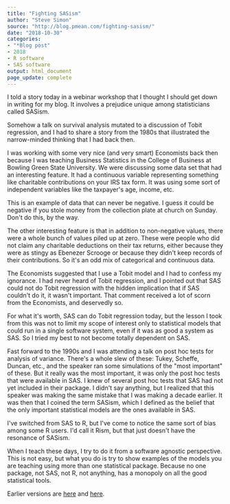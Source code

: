 ```yaml
---
title: "Fighting SASism"
author: "Steve Simon"
source: "http://blog.pmean.com/fighting-sasism/"
date: "2018-10-30"
categories:
- "*Blog post"
- 2018
- R software
- SAS software
output: html_document
page_update: complete
---
```


I told a story today in a webinar workshop that I thought I should get down in writing for my blog. It involves a prejudice unique among statisticians called SASism.

<!---More--->

Somehow a talk on survival analysis mutated to a discussion of Tobit regression, and I had to share a story from the 1980s that illustrated the narrow-minded thinking that I had back then.

I was working with some very nice (and very smart) Economists back then because I was teaching Business Statistics in the College of Business at Bowling Green State University. We were discussing some data set that had an interesting feature. It had a continuous variable representing something like charitable contributions on your IRS tax form. It was using some sort of independent variables like the taxpayer's age, income, etc.

This is an example of data that can never be negative. I guess it could be negative if you stole money from the collection plate at church on Sunday. Don't do this, by the way.

The other interesting feature is that in addition to non-negative values, there were a whole bunch of values piled up at zero. These were people who did not claim any charitable deductions on their tax returns, either because they were as stingy as Ebenezer Scrooge or because they didn't keep records of their contributions. So it's an odd mix of categorical and continuous data.

The Economists suggested that I use a Tobit model and I had to confess my ignorance. I had never heard of Tobit regression, and I pointed out that SAS could not do Tobit regression with the hidden implication that if SAS couldn't do it, it wasn't important. That comment received a lot of scorn from the Economists, and deservedly so.

For what it's worth, SAS can do Tobit regression today, but the lesson I took from this was not to limit my scope of interest only to statistical models that could run in a single software system, even if it was as good a system as SAS. So I tried my best to not become totally dependent on SAS.

Fast forward to the 1990s and I was attending a talk on post hoc tests for analysis of variance. There's a whole slew of these: Tukey, Scheffe, Duncan, etc., and the speaker ran some simulations of the "most important" of these. But it really was the most important, it was only the post hoc tests that were available in SAS. I knew of several post hoc tests that SAS had not yet included in their package. I didn't say anything, but I realized that this speaker was making the same mistake that I was making a decade earlier. It was then that I coined the term SASism, which I defined as the belief that the only important statistical models are the ones available in SAS.

I've switched from SAS to R, but I've come to notice the same sort of bias among some R users. I'd call it Rism, but that just doesn't have the resonance of SASism.

When I teach these days, I try to do it from a software agnostic perspective. This is not easy, but what you do is try to show examples of the models you are teaching using more than one statistical package. Because no one package, not SAS, not R, not anything, has a monopoly on all the good statistical tools.

Earlier versions are [here][sim1] and [here][sim2].
 
[sim1]: http://blog.pmean.com/fighting-sasism/
[sim2]: http://new.pmean.com/fighting-sasism/
 
